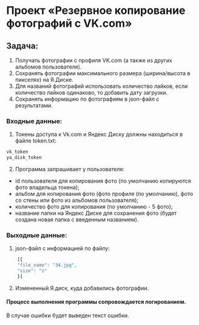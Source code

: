 # Проект «Резервное копирование фотографий с VK.com» 

## Задача:
1. Получать фотографии с профиля VK.com (а также из других альбомов пользователя).
2. Сохранять фотографии максимального размера (ширина/высота в пикселях) на Я.Диске.
3. Для названий фотографий использовать количество лайков, если количество лайков одинаково, то добавить дату загрузки.
4. Сохранять информацию по фотографиям в json-файл с результатами. 

### Входные данные:
1. Токены доступа к Vk.com и Яндекс Диску должны находиться в файле token.txt:
```javascript
vk_token
ya_disk_token
```
2. Программа запрашивает у пользователя:
- id пользователя для копирования фото (по умолчанию копируются фото владельца токена);
- альбом для копирования фото (фото профиля (по умолчанию), фото со стены или фото из альбомов пользователя);
- количество фото для копирования (по умолчанию - 5 фото);
- название папки на Яндекс Диске для сохранения фото (будет создана новая папка с введенным названием).


### Выходные данные:
1. json-файл с информацией по файлу:
```javascript
    [{
    "file_name": "34.jpg",
    "size": "z"
    }]
```
2. Измененный Я.диск, куда добавились фотографии.

#### Процесс выполнения программы сопровождается логированием.

В случае ошибки будет выведен текст ошибки.

